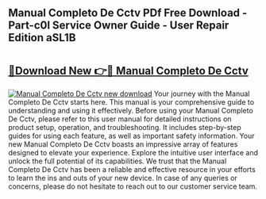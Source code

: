 ## Manual Completo De Cctv PDf Free Download - Part-c0l Service Owner Guide - User Repair Edition aSL1B

# <h2><a href="http://cf25990.oget.top/?id=Manual+Completo+De+Cctv">🔗Download New 👉🔴 Manual Completo De Cctv</a></h2>

[![Manual Completo De Cctv new download](https://i.imgur.com/5g1atiW.png)](http://cf25990.oget.top/?id=Manual+Completo+De+Cctv)
Your journey with the Manual Completo De Cctv starts here. This manual is your comprehensive guide to understanding and using it effectively. Before using your Manual Completo De Cctv, please refer to this user manual for detailed instructions on product setup, operation, and troubleshooting. It includes step-by-step guides for using each feature, as well as important safety information. Your new Manual Completo De Cctv boasts an impressive array of features designed to elevate your experience. Explore the intuitive user interface and unlock the full potential of its capabilities. We trust that the Manual Completo De Cctv has been a reliable and effective resource in your efforts to learn the ins and outs of your new device. In case of any queries or concerns, please do not hesitate to reach out to our customer service team.
